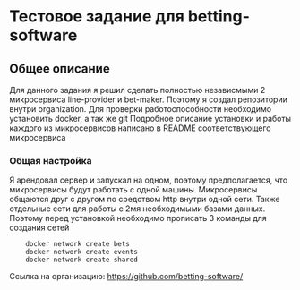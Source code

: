 # Тестовое задание для betting-software

## Общее описание

Для данного задания я решил сделать полностью независмыми 2 микросервиса line-provider и bet-maker.
Поэтому я создал репозитории внутри organization. 
Для проверки работоспособности необходимо установить docker, а так же git
Подробное описание установки и работы каждого из микросервисов написано в README соответствующего микросервиса

### Общая настройка

Я арендовал сервер и запускал на одном, поэтому предполагается, что микросервисы будут работать с одной машины.
Микросервисы общаются друг с другом по средством http внутри одной сети. Также отдельные сети для работы с 2мя 
необходимыми базами данных. Поэтому перед установкой необходимо прописать 3 команды для создания сетей
```
    docker network create bets
    docker network create events
    docker network create shared
```

Ссылка на организацию: https://github.com/betting-software/